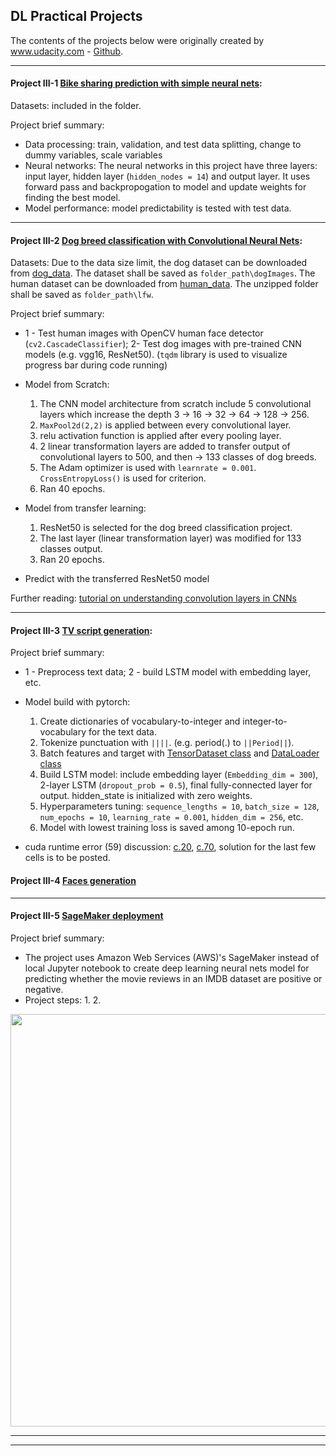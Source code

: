 ## DL Practical Projects

The contents of the projects below were originally created by www.udacity.com - [Github](https://github.com/udacity/deep-learning-v2-pytorch).

------

#### Project III-1 [Bike sharing prediction with simple neural nets](https://github.com/hangdeng/MachineLearningToDeepLearning-Practical-Projects/blob/master/DeepLearning-Practical-Projects/Project-Bike_sharing/Predicting_bike_sharing_data.ipynb):

Datasets: included in the folder.

Project brief summary:
* Data processing: train, validation, and test data splitting, change to dummy variables, scale variables
* Neural networks: The neural networks in this project have three layers: input layer, hidden layer (`hidden_nodes = 14`) and output layer. It uses forward pass and backpropogation to model and update weights for finding the best model.
* Model performance: model predictability is tested with test data.

------

#### Project III-2 [Dog breed classification with Convolutional Neural Nets](https://github.com/hangdeng/MachineLearningToDeepLearning-Practical-Projects/tree/master/DeepLearning-Practical-Projects/project-dog-classification):

Datasets: Due to the data size limit, the dog dataset can be downloaded from [dog_data](https://s3-us-west-1.amazonaws.com/udacity-aind/dog-project/dogImages.zip). The dataset shall be saved as `folder_path\dogImages`. The human dataset can be downloaded from [human_data](https://s3-us-west-1.amazonaws.com/udacity-aind/dog-project/lfw.zip). The unzipped folder shall be saved as `folder_path\lfw`.

Project brief summary:
* 1 - Test human images with OpenCV human face detector (`cv2.CascadeClassifier`); 2- Test dog images with pre-trained CNN models (e.g. vgg16, ResNet50). (`tqdm` library is used to visualize progress bar during code running)

* Model from Scratch:
  1. The CNN model architecture from scratch include 5 convolutional layers which increase the depth 3 -> 16 -> 32 -> 64 -> 128 -> 256.
  2. `MaxPool2d(2,2)` is applied between every convolutional layer.
  3. relu activation function is applied after every pooling layer.
  4. 2 linear transformation layers are added to transfer output of convolutional layers to 500, and then -> 133 classes of dog breeds.
  5. The Adam optimizer is used with `learnrate = 0.001`. `CrossEntropyLoss()` is used for criterion.
  6. Ran 40 epochs.
  
* Model from transfer learning:
  1. ResNet50 is selected for the dog breed classification project.
  2. The last layer (linear transformation layer) was modified for 133 classes output.
  3. Ran 20 epochs.
  
* Predict with the transferred ResNet50 model

Further reading: [tutorial on understanding convolution layers in CNNs](http://machinelearninguru.com/computer_vision/basics/convolution/convolution_layer.html)

------

#### Project III-3 [TV script generation](https://github.com/hangdeng/MachineLearningToDeepLearning-Practical-Projects/tree/master/DeepLearning-Practical-Projects/project-tv-script-generation):

Project brief summary:
* 1 - Preprocess text data; 2 - build LSTM model with embedding layer, etc.

* Model build with pytorch:
  1. Create dictionaries of vocabulary-to-integer and integer-to-vocabulary for the text data.
  2. Tokenize punctuation with `||||`. (e.g. period(.) to `||Period||`).
  3. Batch features and target with [TensorDataset class](https://pytorch.org/docs/stable/data.html) and [DataLoader class](https://pytorch.org/docs/stable/data.html)
  4. Build LSTM model: include embedding layer (`Embedding_dim = 300`), 2-layer LSTM (`dropout_prob = 0.5`), final fully-connected layer for output. hidden_state is initialized with zero weights.
  5. Hyperparameters tuning: `sequence_lengths = 10`, `batch_size = 128`, `num_epochs = 10`, `learning_rate = 0.001`, `hidden_dim = 256`, etc.
  6. Model with lowest training loss is saved among 10-epoch run.
  
* cuda runtime error (59) discussion: [c.20](https://github.com/pytorch/pytorch/issues/9585), [c.70](https://github.com/pytorch/pytorch/issues/6198), solution for the last few cells is to be posted.

#### Project III-4 [Faces generation](https://github.com/hangdeng/MachineLearningToDeepLearning-Practical-Projects/tree/master/DeepLearning-Practical-Projects/project-faces-generation)

------

#### Project III-5 [SageMaker deployment](https://github.com/hangdeng/MachineLearningToDeepLearning-Practical-Projects/tree/master/DeepLearning-Practical-Projects/project-sagemaker_deployment)

Project brief summary:
* The project uses Amazon Web Services (AWS)'s SageMaker instead of local Jupyter notebook to create deep learning neural nets model for predicting whether the movie reviews in an IMDB dataset are positive or negative.
* Project steps:
  1.
  2.

<p align="center">
  <img src="https://github.com/hangdeng/MachineLearningToDeepLearning-Practical-Projects/blob/master/DeepLearning-Practical-Projects/certificate%20DL%201.PNG" width="660">
 </p>
 
 ------
 ------

